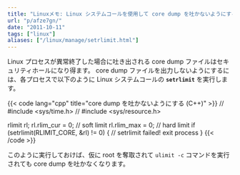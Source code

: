 ```yaml
---
title: "Linuxメモ: Linux システムコールを使用して core dump を吐かないようにする (setrlimit)"
url: "p/afze7gn/"
date: "2011-10-11"
tags: ["linux"]
aliases: ["/linux/manage/setrlimit.html"]
---
```


Linux プロセスが異常終了した場合に吐き出される core dump ファイルはセキュリティホールになり得ます。
core dump ファイルを出力しないようにするには、各プロセスで以下のように Linux システムコールの **`setrlimit`** を実行します。

{{< code lang="cpp" title="core dump を吐かないようにする (C++)" >}}
// #include <sys/time.h>
// #include <sys/resource.h>

rlimit rl;
rl.rlim_cur = 0;  // soft limit
rl.rlim_max = 0;  // hard limit
if (setrlimit(RLIMIT_CORE, &rl) != 0) {
    // setrlimit failed! exit process
}
{{< /code >}}

このように実行しておけば、仮に root を奪取されて `ulimit -c` コマンドを実行されても core dump を吐かなくなります。

